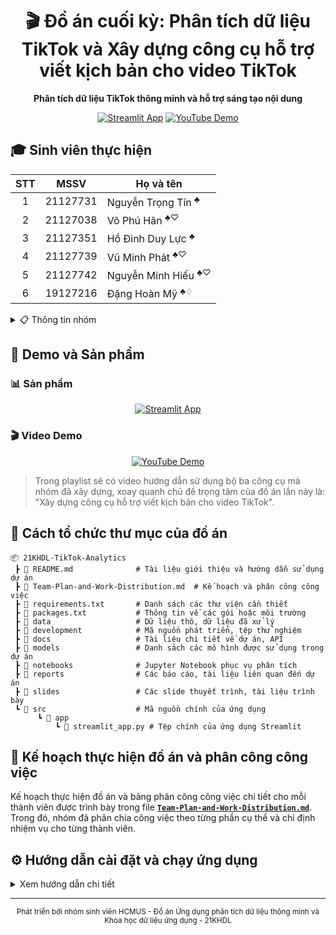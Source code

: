 <div align="center">
   <h1>🎬 Đồ án cuối kỳ: Phân tích dữ liệu TikTok và Xây dựng công cụ hỗ trợ viết kịch bản cho video TikTok</h1>
   <p><strong>Phân tích dữ liệu TikTok thông minh và hỗ trợ sáng tạo nội dung</strong></p>
   
   [![Streamlit App](https://img.shields.io/badge/Streamlit-App-FF4B4B?style=for-the-badge&logo=streamlit)](https://21khdl-tiktok-analytics.streamlit.app/)
   [![YouTube Demo](https://img.shields.io/badge/YouTube-Demo-FF0000?style=for-the-badge&logo=youtube)](https://www.youtube.com/playlist?list=PL3SfxVDJ_Zc6DvBKVd6xUc-exmt0AyA7x)
</div>

## 🎓 Sinh viên thực hiện

| STT |   MSSV   | Họ và tên                                 |
| :-: | :------: | ----------------------------------------- |
|  1  | 21127731 | Nguyễn Trọng Tín $^{\clubsuit}$           |
|  2  | 21127038 | Võ Phú Hãn $^{\clubsuit\heartsuit}$       |
|  3  | 21127351 | Hồ Đinh Duy Lực $^{\clubsuit}$            |
|  4  | 21127739 | Vũ Minh Phát $^{\clubsuit\heartsuit}$     |
|  5  | 21127742 | Nguyễn Minh Hiếu $^{\clubsuit\heartsuit}$ |
|  6  | 19127216 | Đặng Hoàn Mỹ $^{\clubsuit\diamondsuit}$   |

<details>
   <summary>📋 Thông tin nhóm</summary>
   
   ${\clubsuit}$: Nhóm 01 (Data Explorers) - Ứng dụng phân tích dữ liệu thông minh - 21KHDL  
   ${\heartsuit}$: Nhóm 05 - Khoa học dữ liệu ứng dụng - 21KHDL  
   ${\diamondsuit}$: Nhóm 09 - Khoa học dữ liệu ứng dụng - 21KHDL
</details>

## 🎥 Demo và Sản phẩm

### 📊 Sản phẩm

<div align="center">
   <a href="https://21khdl-tiktok-analytics.streamlit.app/">
      <img src="https://img.shields.io/badge/Truy_cập_ứng_dụng-00B2FF?style=for-the-badge&logo=streamlit&logoColor=white" alt="Streamlit App" />
   </a>
</div>

### 🎬 Video Demo

<div align="center">
   <a href="https://www.youtube.com/playlist?list=PL3SfxVDJ_Zc6DvBKVd6xUc-exmt0AyA7x">
      <img src="https://img.shields.io/badge/Xem_video_hướng_dẫn-FF0000?style=for-the-badge&logo=youtube&logoColor=white" alt="YouTube Demo" />
   </a>
</div>

> Trong playlist sẽ có video hướng dẫn sử dụng bộ ba công cụ mà nhóm đã xây dựng, xoay quanh chủ đề trọng tâm của đồ án lần này là: "Xây dựng công cụ hỗ trợ viết kịch bản cho video TikTok".

## 📁 Cách tổ chức thư mục của đồ án

```
📦 21KHDL-TikTok-Analytics
 ┣ 📜 README.md              # Tài liệu giới thiệu và hướng dẫn sử dụng dự án
 ┣ 📜 Team-Plan-and-Work-Distribution.md  # Kế hoạch và phân công công việc
 ┣ 📜 requirements.txt       # Danh sách các thư viện cần thiết
 ┣ 📜 packages.txt           # Thông tin về các gói hoặc môi trường
 ┣ 📂 data                   # Dữ liệu thô, dữ liệu đã xử lý
 ┣ 📂 development            # Mã nguồn phát triển, tệp thử nghiệm
 ┣ 📂 docs                   # Tài liệu chi tiết về dự án, API
 ┣ 📂 models                 # Danh sách các mô hình được sử dụng trong dự án
 ┣ 📂 notebooks              # Jupyter Notebook phục vụ phân tích
 ┣ 📂 reports                # Các báo cáo, tài liệu liên quan đến dự án
 ┣ 📂 slides                 # Các slide thuyết trình, tài liệu trình bày
 ┗ 📂 src                    # Mã nguồn chính của ứng dụng
      ┗ 📂 app
          ┗ 📜 streamlit_app.py # Tệp chính của ứng dụng Streamlit
```

## 📝 Kế hoạch thực hiện đồ án và phân công công việc

Kế hoạch thực hiện đồ án và bảng phân công công việc chi tiết cho mỗi thành viên được trình bày trong file [**`Team-Plan-and-Work-Distribution.md`**](Team-Plan-and-Work-Distribution.md). Trong đó, nhóm đã phân chia công việc theo từng phần cụ thể và chỉ định nhiệm vụ cho từng thành viên.

## ⚙️ Hướng dẫn cài đặt và chạy ứng dụng

<details>
   <summary>Xem hướng dẫn chi tiết</summary>
   
   ### 1️⃣ Di chuyển đến thư mục gốc
   
   ```bash
   cd /đường/dẫn/đến/thư/mục/dự/án
   ```
   
   ### 2️⃣ Cài đặt thư viện cần thiết
   
   ```bash
   pip install -r requirements.txt
   ```
   
   ### 3️⃣ Khởi chạy ứng dụng
   
   ```bash
   streamlit run src/app/streamlit_app.py
   ```
   
   ### 4️⃣ Truy cập ứng dụng
   Mở trình duyệt web và truy cập địa chỉ: [http://localhost:8501/](http://localhost:8501/)
   
   ### 5️⃣ Dừng ứng dụng
   Nhấn `Ctrl + C` trong terminal để dừng ứng dụng.
</details>

---

<div align="center">
   <sub>Phát triển bởi nhóm sinh viên HCMUS - Đồ án Ứng dụng phân tích dữ liệu thông minh và Khoa học dữ liệu ứng dụng - 21KHDL</sub>
</div>
